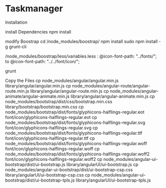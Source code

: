 # Taskmanager

Installation

install Dependencies
npm install

modify Boostrap
cd /node_modules/boostrap/
npm install
sudo npm install -g grunt-cli

/node_modules/boostrap/less/variables.less :
@icon-font-path:          "../fonts/";
to
@icon-font-path:          "../../font/icon/";

grunt

Copy the Files
cp node_modules/angular/angular.min.js library/angular/angular.min.js
cp node_modules/angular-route/angular-route.min.js library/angular/angular-route.min.js
cp node_modules/angular-animate/angular-animate.min.js library/angular/angular-animate.min.js
cp node_modules/bootstrap/dist/css/bootstrap.min.css library/bootstrap/bootstrap.min.css
cp node_modules/bootstrap/dist/fonts/glyphicons-halflings-regular.eot font/icon/glyphicons-halflings-regular.eot
cp node_modules/bootstrap/dist/fonts/glyphicons-halflings-regular.svg font/icon/glyphicons-halflings-regular.svg
cp node_modules/bootstrap/dist/fonts/glyphicons-halflings-regular.ttf font/icon/glyphicons-halflings-regular.ttf
cp node_modules/bootstrap/dist/fonts/glyphicons-halflings-regular.woff font/icon/glyphicons-halflings-regular.woff
cp node_modules/bootstrap/dist/fonts/glyphicons-halflings-regular.woff2 font/icon/glyphicons-halflings-regular.woff2
cp node_modules/angular-ui-bootstrap/dist/ui-bootstrap.js library/angularUI/ui-bootstrap.js
cp node_modules/angular-ui-bootstrap/dist/ui-bootstrap-csp.css library/angularUI/ui-bootstrap-csp.css
cp node_modules/angular-ui-bootstrap/dist/ui-bootstrap-tpls.js library/angularUI/ui-bootstrap-tpls.js